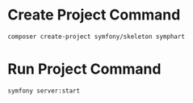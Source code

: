# Create Project Command

```bash
composer create-project symfony/skeleton symphart
```

# Run Project Command

```bash
symfony server:start
```
